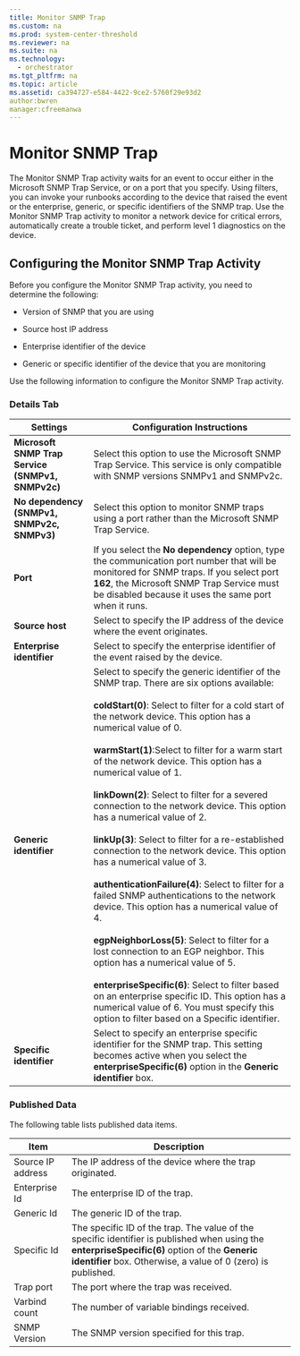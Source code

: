```yaml
---
title: Monitor SNMP Trap
ms.custom: na
ms.prod: system-center-threshold
ms.reviewer: na
ms.suite: na
ms.technology: 
  - orchestrator
ms.tgt_pltfrm: na
ms.topic: article
ms.assetid: ca394727-e584-4422-9ce2-5760f29e93d2
author:bwren
manager:cfreemanwa
---
```

# Monitor SNMP Trap
The Monitor SNMP Trap activity waits for an event to occur either in the Microsoft SNMP Trap Service, or on a port that you specify. Using filters, you can invoke your runbooks according to the device that raised the event or the enterprise, generic, or specific identifiers of the SNMP trap. Use the Monitor SNMP Trap activity to monitor a network device for critical errors, automatically create a trouble ticket, and perform level 1 diagnostics on the device.  
  
## Configuring the Monitor SNMP Trap Activity  
Before you configure the Monitor SNMP Trap activity, you need to determine the following:  
  
-   Version of SNMP that you are using  
  
-   Source host IP address  
  
-   Enterprise identifier of the device  
  
-   Generic or specific identifier of the device that you are monitoring  
  
Use the following information to configure the Monitor SNMP Trap activity.  
  
### Details Tab  
  
|Settings|Configuration Instructions|  
|------------|------------------------------|  
|**Microsoft SNMP Trap Service \(SNMPv1, SNMPv2c\)**|Select this option to use the Microsoft SNMP Trap Service. This service is only compatible with SNMP versions SNMPv1 and SNMPv2c.|  
|**No dependency \(SNMPv1, SNMPv2c, SNMPv3\)**|Select this option to monitor SNMP traps using a port rather than the Microsoft SNMP Trap Service.|  
|**Port**|If you select the **No dependency** option, type the communication port number that will be monitored for SNMP traps. If you select port **162**, the Microsoft SNMP Trap Service must be disabled because it uses the same port when it runs.|  
|**Source host**|Select to specify the IP address of the device where the event originates.|  
|**Enterprise identifier**|Select to specify the enterprise identifier of the event raised by the device.|  
|**Generic identifier**|Select to specify the generic identifier of the SNMP trap. There are six options available:<br /><br />**coldStart\(0\)**: Select to filter for a cold start of the network device. This option has a numerical value of 0.<br /><br />**warmStart\(1\)**:Select to filter for a warm start of the network device. This option has a numerical value of 1.<br /><br />**linkDown\(2\)**: Select to filter for a severed connection to the network device. This option has a numerical value of 2.<br /><br />**linkUp\(3\)**: Select to filter for a re\-established connection to the network device. This option has a numerical value of 3.<br /><br />**authenticationFailure\(4\)**: Select to filter for a failed SNMP authentications to the network device. This option has a numerical value of 4.<br /><br />**egpNeighborLoss\(5\)**: Select to filter for a lost connection to an EGP neighbor. This option has a numerical value of 5.<br /><br />**enterpriseSpecific\(6\)**: Select to filter based on an enterprise specific ID. This option has a numerical value of 6. You must specify this option to filter based on a Specific identifier.|  
|**Specific identifier**|Select to specify an enterprise specific identifier for the SNMP trap. This setting becomes active when you select the **enterpriseSpecific\(6\)** option in the **Generic identifier** box.|  
  
### Published Data  
The following table lists published data items.  
  
|Item|Description|  
|--------|---------------|  
|Source IP address|The IP address of the device where the trap originated.|  
|Enterprise Id|The enterprise ID of the trap.|  
|Generic Id|The generic ID of the trap.|  
|Specific Id|The specific ID of the trap. The value of the specific identifier is published when using the **enterpriseSpecific\(6\)** option of the **Generic identifier** box. Otherwise, a value of 0 \(zero\) is published.|  
|Trap port|The port where the trap was received.|  
|Varbind count|The number of variable bindings received.|  
|SNMP Version|The SNMP version specified for this trap.|  
  
